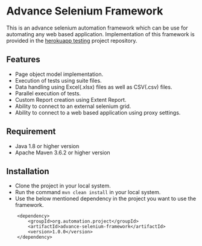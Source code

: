 # Advance Selenium Framework

This is an advance selenium automation framework which can be use for automating any web based application.
Implementation of this framework is provided in the [herokuapp testing](https://github.com/Super-Sujay/herokuapp-testing) project repository.

## Features
 - Page object model implementation.
 - Execution of tests using suite files.
 - Data handling using Excel(.xlsx) files as well as CSV(.csv) files.
 - Parallel execution of tests.
 - Custom Report creation using Extent Report.
 - Ability to connect to an external selenium grid.
 - Ability to connect to a web based application using proxy settings.

## Requirement
 - Java 1.8 or higher version
 - Apache Maven 3.6.2 or higher version

## Installation
 - Clone the project in your local system.
 - Run the command `mvn clean install` in your local system.
 - Use the below mentioned dependency in the project you want to use the framework.
```
    <dependency>
    	<groupId>org.automation.project</groupId>
    	<artifactId>advance-selenium-framework</artifactId>
    	<version>1.0.0</version>
    </dependency>
```
